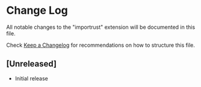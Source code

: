 # Change Log

All notable changes to the "importrust" extension will be documented in this file.

Check [Keep a Changelog](http://keepachangelog.com/) for recommendations on how to structure this file.

## [Unreleased]

- Initial release